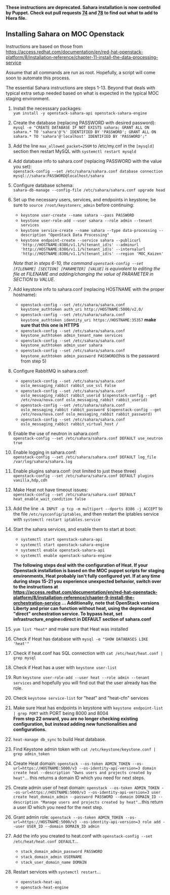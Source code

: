 **These instructions are deprecated. Sahara installation is now controlled by Puppet. Check out pull requests [74](https://github.com/CCI-MOC/kilo-puppet/pull/74) and [78](https://github.com/CCI-MOC/kilo-puppet/pull/78) to find out what to add to Hiera file.**

## Installing Sahara on MOC Openstack
Instructions are based on those from https://access.redhat.com/documentation/en/red-hat-openstack-platform/8/installation-reference/chapter-11-install-the-data-processing-service  

Assume that all commands are run as root. Hopefully, a script will come soon to automate this process.  
     
The essential Sahara instructions are steps 1-13. Beyond that deals with typical extra setup needed based on what is expected in the typical MOC staging environment.
1. Install the necesssary packages:  
``yum install -y openstack-sahara-api openstack-sahara-engine``
2. Create the database (replacing PASSWORD with desired password):  
``mysql -e "CREATE DATABASE IF NOT EXISTS sahara; GRANT ALL ON sahara.* TO 'sahara'@'%' IDENTIFIED BY 'PASSWORD'; GRANT ALL ON sahara.* TO 'sahara'@'localhost' IDENTIFIED BY 'PASSWORD';"``  
2. Add the line ``max_allowed_packet=256M`` to /etc/my.cnf in the ``[mysqld]`` section then restart MySQL with ``systemctl restart mysqld``  
3. Add database info to sahara.conf (replacing PASSWORD with the value you set):  
 ``openstack-config --set /etc/sahara/sahara.conf database connection mysql://sahara:PASSWORD@localhost/sahara``  
4. Configure database schema:  
``sahara-db-manage --config-file /etc/sahara/sahara.conf upgrade head``
5. Set up the necessary users, services, and endpoints in keystone; be sure to ``source /root/keystonerc_admin`` before continuing:  
    * ``keystone user-create --name sahara --pass PASSWORD``  
    * ``keystone user-role-add --user sahara --role admin --tenant services``  
    * ``keystone service-create --name sahara --type data-processing --description "OpenStack Data Processing"``  
    * ``keystone endpoint-create --service sahara --publicurl 'http://HOSTNAME:8386/v1.1/%(tenant_id)s' --adminurl 'http://HOSTNAME:8386/v1.1/%(tenant_id)s' --internalurl 'http://HOSTNAME:8386/v1.1/%(tenant_id)s' --region 'MOC_Kaizen'``  
  
    _Note that in steps 6-10, the command ``openstack-config --set [FILENAME] [SECTION] [PARAMETER] [VALUE]`` is equivalent to editing the file at FILENAME and adding/changing the value of PARAMETER in SECTION to VALUE._  
  
6. Add keystone info to sahara.conf (replacing HOSTNAME with the proper hostname):  
    * ``openstack-config --set /etc/sahara/sahara.conf keystone_authtoken auth_uri http://HOSTNAME:5000/v2.0/``  
    * ``openstack-config --set /etc/sahara/sahara.conf keystone_authtoken identity_uri https://HOSTNAME:35357`` **make sure that this one is HTTPS**  
    * ``openstack-config --set /etc/sahara/sahara.conf keystone_authtoken admin_tenant_name services``  
    * ``openstack-config --set /etc/sahara/sahara.conf keystone_authtoken admin_user sahara``
    * ``openstack-config --set /etc/sahara/sahara.conf keystone_authtoken admin_password PASSWORD``(this is the password from step 5)  
7. Configure RabbitMQ in sahara.conf:  
    * ``openstack-config --set /etc/sahara/sahara.conf oslo_messaging_rabbit rabbit_use_ssl False``
    * ``openstack-config --set /etc/sahara/sahara.conf oslo_messaging_rabbit rabbit_userid $(openstack-config --get /etc/nova/nova.conf oslo_messaging_rabbit rabbit_userid)``  
    * ``openstack-config --set /etc/sahara/sahara.conf oslo_messaging_rabbit rabbit_password $(openstack-config --get /etc/nova/nova.conf oslo_messaging_rabbit rabbit_password)``  
    * ``openstack-config --set /etc/sahara/sahara.conf oslo_messaging_rabbit rabbit_virtual_host /``  
8. Enable the use of neutron in sahara.conf:  
``openstack-config --set /etc/sahara/sahara.conf DEFAULT use_neutron true`` 
9. Enable logging in sahara.conf:  
``openstack-config --set /etc/sahara/sahara.conf DEFAULT log_file /var/log/sahara/sahara.log``  
10. Enable plugins sahara.conf: (not limited to just these three)  
``openstack-config --set /etc/sahara/sahara.conf DEFAULT plugins vanilla,hdp,cdh``  
11. Make Heat not have timeout issues:  
``openstack-config --set /etc/sahara/sahara.conf DEFAULT heat_enable_wait_condition false``  
11. Add the line ``-A INPUT -p tcp -m multiport --dports 8386 -j ACCEPT`` to the file ``/etc/sysconfig/iptables``, and then restart the iptables service with ``systemctl restart iptables.service``  
12. Start the sahara services, and enable them to start at boot:  
    * ``systemctl start openstack-sahara-api``  
    * ``systemctl start openstack-sahara-engine``  
    * ``systemctl enable openstack-sahara-api``  
    * ``systemctl enable openstack-sahara-engine``  

    **The following steps deal with the configuration of Heat. If your Openstack installation is based on the MOC puppet scripts for staging environments, Heat probably isn't fully configured yet. If at any time during steps 15-21 you experience unexpected behavior, switch over to the instructions at https://access.redhat.com/documentation/en/red-hat-openstack-platform/8/installation-reference/chapter-9-install-the-orchestration-service ... Additionally, note that OpenStack versions Liberty and prior can function without heat, using the deprecated "direct" orchestration service. To bypass heat, set infrastructure_engine=direct in DEFAULT section of sahara.conf**   

14. ``yum list *heat*`` and make sure that Heat was installed  
15. Check if Heat has database with ``mysql -e "SHOW DATABASES LIKE 'heat'"`` 
16. Check if heat.conf has SQL connection with ``cat /etc/heat/heat.conf | grep mysql``  
17. Check if Heat has a user with ``keystone user-list``  
18. Run ``keystone user-role-add --user heat --role admin --tenant services`` and hopefully you will find out that the user already has the role.  
19. Check ``keystone service-list`` for "heat" and "heat-cfn" services  
20. Make sure Heat has endpoints in keystone with ``keystone endpoint-list | grep PORT`` with PORT being 8000 and 8004  
    **From step 22 onward, you are no longer checking existing configuration, but instead adding new functionalities and configurations.**
21. ``heat-manage db_sync`` to build Heat database.  
22. Find Keystone admin token with ``cat /etc/keystone/keystone.conf | grep admin_token``  
23. Create Heat domain: ``openstack --os-token ADMIN_TOKEN --os-url=https://HOSTNAME:5000/v3 --os-identity-api-version=3 domain create heat --description "Owns users and projects created by heat"``... this returns a domain ID which you need for next steps.  
24. Create admin user of heat domain: ``openstack --os-token ADMIN_TOKEN --os-url=https://HOSTNAME:5000/v3 --os-identity-api-version=3 user create heat_domain_admin --password PASSWORD --domain DOMAIN_ID --description "Manage users and projects created by heat"``...this return a user ID which you need for the next step.  
25. Grant admin role: ``openstack --os-token ADMIN_TOKEN --os-url=https://HOSTNAME:5000/v3 --os-identity-api-version=3 role add --user USER_ID --domain DOMAIN_ID admin``  
26. Add the info you created to heat.conf with ``openstack-config --set /etc/heat/heat.conf DEFAULT``...  
    * ``stack_domain_admin_password PASSWORD``  
    * ``stack_domain_admin USERNAME``  
    * ``stack_user_domain_name DOMAIN``  
27. Restart services with ``systemctl restart``...  
    * ``openstack-heat-api``    
    * ``openstack-heat-engine``  
 
